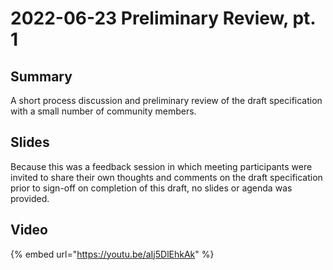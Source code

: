 # 2022-06-23 Preliminary Review, pt. 1

## Summary

A short process discussion and preliminary review of the draft specification with a small number of community members.

## Slides

Because this was a feedback session in which meeting participants were invited to share their own thoughts and comments on the draft specification prior to sign-off on completion of this draft, no slides or agenda was provided.

## Video

{% embed url="https://youtu.be/aIj5DlEhkAk" %}
